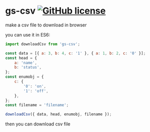 # gs-csv [![GitHub license](https://img.shields.io/badge/license-MIT-blue.svg)](https://github.com/facebook/react/blob/master/LICENSE)

make a csv file to download in browser

you can use it in ES6:

```javascript
import downloadCsv from 'gs-csv';

const data = [{ a: 3, b: 4, c: '1' }, { a: 1, b: 2, c: '0' }];
const head = {
    a: 'name',
    b: 'status',
};
const enumobj = {
    c: {
        '0': 'on',
        '1': 'off',
    },
};
const filename = 'filename';

downloadCsv({ data, head, enumobj, filename });
```

then you can download csv file
